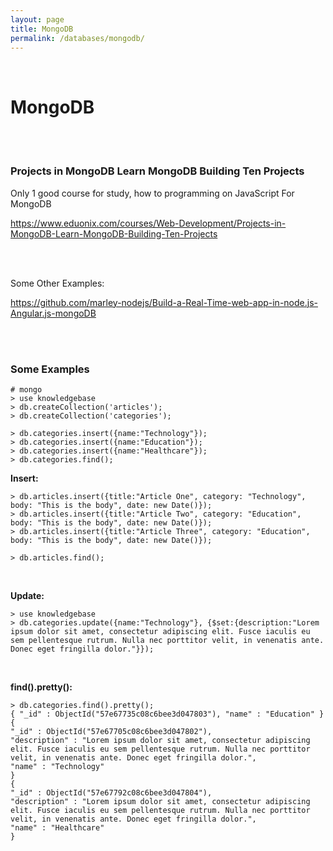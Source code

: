 ```yaml
---
layout: page
title: MongoDB
permalink: /databases/mongodb/
---
```


<br/>

# MongoDB

<br/><br/>

### Projects in MongoDB Learn MongoDB Building Ten Projects

Only 1 good course for study, how to programming on JavaScript For MongoDB

https://www.eduonix.com/courses/Web-Development/Projects-in-MongoDB-Learn-MongoDB-Building-Ten-Projects


<br/><br/>

Some Other Examples:

https://github.com/marley-nodejs/Build-a-Real-Time-web-app-in-node.js-Angular.js-mongoDB


<br/><br/>


### Some Examples

    # mongo
    > use knowledgebase
    > db.createCollection('articles');
    > db.createCollection('categories');

    > db.categories.insert({name:"Technology"});
    > db.categories.insert({name:"Education"});
    > db.categories.insert({name:"Healthcare"});
    > db.categories.find();

**Insert:**    

    > db.articles.insert({title:"Article One", category: "Technology", body: "This is the body", date: new Date()});
    > db.articles.insert({title:"Article Two", category: "Education", body: "This is the body", date: new Date()});
    > db.articles.insert({title:"Article Three", category: "Education", body: "This is the body", date: new Date()});

    > db.articles.find();


<br/>

**Update:**

    > use knowledgebase
    > db.categories.update({name:"Technology"}, {$set:{description:"Lorem ipsum dolor sit amet, consectetur adipiscing elit. Fusce iaculis eu sem pellentesque rutrum. Nulla nec porttitor velit, in venenatis ante. Donec eget fringilla dolor."}});


<br/>

**find().pretty():**

    > db.categories.find().pretty();
    { "_id" : ObjectId("57e67735c08c6bee3d047803"), "name" : "Education" }
    {
    "_id" : ObjectId("57e67705c08c6bee3d047802"),
    "description" : "Lorem ipsum dolor sit amet, consectetur adipiscing elit. Fusce iaculis eu sem pellentesque rutrum. Nulla nec porttitor velit, in venenatis ante. Donec eget fringilla dolor.",
    "name" : "Technology"
    }
    {
    "_id" : ObjectId("57e67792c08c6bee3d047804"),
    "description" : "Lorem ipsum dolor sit amet, consectetur adipiscing elit. Fusce iaculis eu sem pellentesque rutrum. Nulla nec porttitor velit, in venenatis ante. Donec eget fringilla dolor.",
    "name" : "Healthcare"
    }

